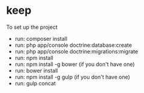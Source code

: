 # keep

To set up the project
- run: composer install
- run: php app/console doctrine:database:create
- run: php app/console doctrine:migrations:migrate
- run: npm install
- run: npm install -g bower (if you don't have one)
- run: bower install
- run: npm install -g gulp (if you don't have one)
- run: gulp concat

